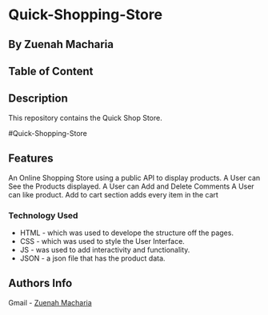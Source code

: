 # Quick-Shopping-Store
 ## By Zuenah Macharia
 ## Table of Content

 ## Description
 <p>This repository contains the Quick Shop Store.</p>
 #Quick-Shopping-Store

## Features
An Online Shopping Store using a public API to display products.
A User can See the Products displayed.
A User can Add and Delete Comments 
A User can like product.
Add to cart section adds every item in the cart

### Technology  Used

* HTML - which was used to develope the structure off the pages.
* CSS - which was used to style the User Interface.
* JS - was used to add interactivity and functionality.
* JSON - a json file that has the product data.


## Authors Info

Gmail - [Zuenah Macharia](mnachariazuenah@gmail.com)

